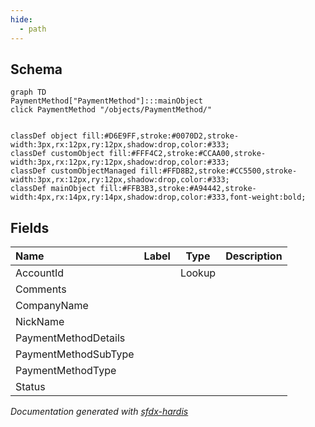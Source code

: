 ```yaml
---
hide:
  - path
---
```



## Schema

```mermaid
graph TD
PaymentMethod["PaymentMethod"]:::mainObject
click PaymentMethod "/objects/PaymentMethod/"


classDef object fill:#D6E9FF,stroke:#0070D2,stroke-width:3px,rx:12px,ry:12px,shadow:drop,color:#333;
classDef customObject fill:#FFF4C2,stroke:#CCAA00,stroke-width:3px,rx:12px,ry:12px,shadow:drop,color:#333;
classDef customObjectManaged fill:#FFD8B2,stroke:#CC5500,stroke-width:3px,rx:12px,ry:12px,shadow:drop,color:#333;
classDef mainObject fill:#FFB3B3,stroke:#A94442,stroke-width:4px,rx:14px,ry:14px,shadow:drop,color:#333,font-weight:bold;

```


<!-- Object description -->

## Fields

| Name      | Label | Type | Description |
| :-------- | :---- | :--: | :---------- | 
| AccountId |  | Lookup | <!-- --> |
| Comments |  |  | <!-- --> |
| CompanyName |  |  | <!-- --> |
| NickName |  |  | <!-- --> |
| PaymentMethodDetails |  |  | <!-- --> |
| PaymentMethodSubType |  |  | <!-- --> |
| PaymentMethodType |  |  | <!-- --> |
| Status |  |  | <!-- --> |








_Documentation generated with [sfdx-hardis](https://sfdx-hardis.cloudity.com)_
